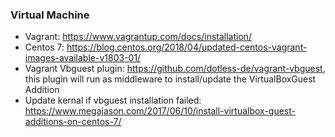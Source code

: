### Virtual Machine
- Vagrant: https://www.vagrantup.com/docs/installation/
- Centos 7: https://blog.centos.org/2018/04/updated-centos-vagrant-images-available-v1803-01/
- Vagrant Vbguest plugin: https://github.com/dotless-de/vagrant-vbguest, this plugin will run as middleware to install/update the VirtualBoxGuest Addition
- Update kernal if vbguest installation failed: https://www.megajason.com/2017/06/10/install-virtualbox-guest-additions-on-centos-7/


